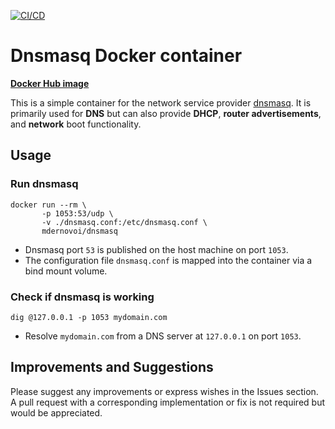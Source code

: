 [![CI/CD](https://github.com/mdernovoi/dnsmasq/actions/workflows/docker-image.yml/badge.svg?branch=main)](https://github.com/mdernovoi/dnsmasq/actions/workflows/docker-image.yml)

# Dnsmasq Docker container

**[Docker Hub image](https://hub.docker.com/r/mdernovoi/dnsmasq)**

This is a simple container for the network service provider [dnsmasq](https://thekelleys.org.uk/dnsmasq/doc.html). It is primarily used for **DNS** but can also provide **DHCP**, **router advertisements**, and **network** boot functionality.

## Usage

### Run dnsmasq
```Shell
docker run --rm \
       -p 1053:53/udp \
       -v ./dnsmasq.conf:/etc/dnsmasq.conf \
       mdernovoi/dnsmasq
```
- Dnsmasq port `53` is published on the host machine on port `1053`.
- The configuration file `dnsmasq.conf` is mapped into the container via a bind mount volume.

### Check if dnsmasq is working
```Shell
dig @127.0.0.1 -p 1053 mydomain.com
```
- Resolve `mydomain.com` from a DNS server at `127.0.0.1` on port `1053`.

## Improvements and Suggestions

Please suggest any improvements or express wishes in the Issues section. A pull request with a corresponding implementation or fix is not required but would be appreciated.
